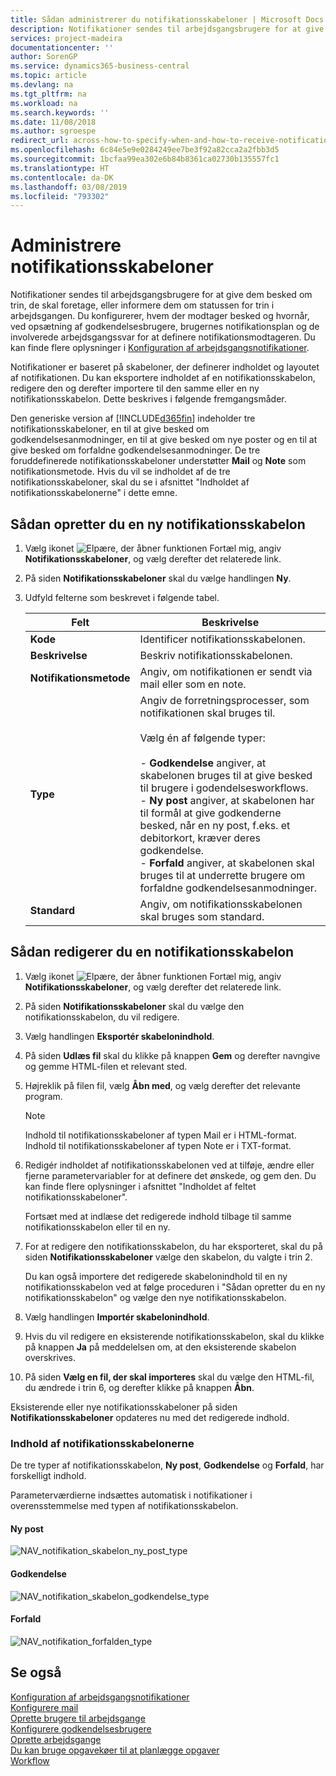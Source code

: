 ```yaml
---
title: Sådan administrerer du notifikationsskabeloner | Microsoft Docs
description: Notifikationer sendes til arbejdsgangsbrugere for at give dem besked om trin, de skal foretage, eller informere dem om statussen for trin i arbejdsgangen. Du konfigurerer, hvem der modtager besked og hvornår, ved opsætning af godkendelsesbrugere, brugernes notifikationsplan og de involverede arbejdsgangssvar for at definere notifikationsmodtageren.
services: project-madeira
documentationcenter: ''
author: SorenGP
ms.service: dynamics365-business-central
ms.topic: article
ms.devlang: na
ms.tgt_pltfrm: na
ms.workload: na
ms.search.keywords: ''
ms.date: 11/08/2018
ms.author: sgroespe
redirect_url: across-how-to-specify-when-and-how-to-receive-notifications
ms.openlocfilehash: 6c84e5e9e0284249ee7be3f92a82cca2a2fbb3d5
ms.sourcegitcommit: 1bcfaa99ea302e6b84b8361ca02730b135557fc1
ms.translationtype: HT
ms.contentlocale: da-DK
ms.lasthandoff: 03/08/2019
ms.locfileid: "793302"
---
```

# <a name="manage-notification-templates"></a>Administrere notifikationsskabeloner
Notifikationer sendes til arbejdsgangsbrugere for at give dem besked om trin, de skal foretage, eller informere dem om statussen for trin i arbejdsgangen. Du konfigurerer, hvem der modtager besked og hvornår, ved opsætning af godkendelsesbrugere, brugernes notifikationsplan og de involverede arbejdsgangssvar for at definere notifikationsmodtageren. Du kan finde flere oplysninger i [Konfiguration af arbejdsgangsnotifikationer](across-setting-up-workflow-notifications.md).  

 Notifikationer er baseret på skabeloner, der definerer indholdet og layoutet af notifikationen. Du kan eksportere indholdet af en notifikationsskabelon, redigere den og derefter importere til den samme eller en ny notifikationsskabelon. Dette beskrives i følgende fremgangsmåder.  

 Den generiske version af [!INCLUDE[d365fin](includes/d365fin_md.md)] indeholder tre notifikationsskabeloner, en til at give besked om godkendelsesanmodninger, en til at give besked om nye poster og en til at give besked om forfaldne godkendelsesanmodninger. De tre foruddefinerede notifikationsskabeloner understøtter **Mail** og **Note** som notifikationsmetode. Hvis du vil se indholdet af de tre notifikationsskabeloner, skal du se i afsnittet "Indholdet af notifikationsskabelonerne" i dette emne.

## <a name="to-create-a-new-notification-template"></a>Sådan opretter du en ny notifikationsskabelon  
1.  Vælg ikonet ![Elpære, der åbner funktionen Fortæl mig](media/ui-search/search_small.png "Fortæl mig, hvad du vil foretage dig"), angiv **Notifikationsskabeloner**, og vælg derefter det relaterede link.  
2.  På siden **Notifikationsskabeloner** skal du vælge handlingen **Ny**.  
3.  Udfyld felterne som beskrevet i følgende tabel.  

    |Felt|Beskrivelse|  
    |---------------------------------|---------------------------------------|  
    |**Kode**|Identificer notifikationsskabelonen.|  
    |**Beskrivelse**|Beskriv notifikationsskabelonen.|  
    |**Notifikationsmetode**|Angiv, om notifikationen er sendt via mail eller som en note.|  
    |**Type**|Angiv de forretningsprocesser, som notifikationen skal bruges til.<br /><br /> Vælg én af følgende typer:<br /><br /> -   **Godkendelse** angiver, at skabelonen bruges til at give besked til brugere i godendelsesworkflows.<br />-   **Ny post** angiver, at skabelonen har til formål at give godkenderne besked, når en ny post, f.eks. et debitorkort, kræver deres godkendelse.<br />-   **Forfald** angiver, at skabelonen skal bruges til at underrette brugere om forfaldne godkendelsesanmodninger.|  
    |**Standard**|Angiv, om notifikationsskabelonen skal bruges som standard.|  

## <a name="to-modify-a-notification-template"></a>Sådan redigerer du en notifikationsskabelon  
1.  Vælg ikonet ![Elpære, der åbner funktionen Fortæl mig](media/ui-search/search_small.png "Fortæl mig, hvad du vil foretage dig"), angiv **Notifikationsskabeloner**, og vælg derefter det relaterede link.  
2.  På siden **Notifikationsskabeloner** skal du vælge den notifikationsskabelon, du vil redigere.  
3.  Vælg handlingen **Eksportér skabelonindhold**.  
4.  På siden **Udlæs fil** skal du klikke på knappen **Gem** og derefter navngive og gemme HTML-filen et relevant sted.  
5.  Højreklik på filen fil, vælg **Åbn med**, og vælg derefter det relevante program.  

    > [!NOTE]  
    >  Indhold til notifikationsskabeloner af typen Mail er i HTML-format. Indhold til notifikationsskabeloner af typen Note er i TXT-format.  
6.  Redigér indholdet af notifikationsskabelonen ved at tilføje, ændre eller fjerne parametervariabler for at definere det ønskede, og gem den. Du kan finde flere oplysninger i afsnittet "Indholdet af feltet notifikationsskabeloner".  

    Fortsæt med at indlæse det redigerede indhold tilbage til samme notifikationsskabelon eller til en ny.  
7.  For at redigere den notifikationsskabelon, du har eksporteret, skal du på siden **Notifikationsskabeloner** vælge den skabelon, du valgte i trin 2.  

    Du kan også importere det redigerede skabelonindhold til en ny notifikationsskabelon ved at følge proceduren i "Sådan opretter du en ny notifikationsskabelon" og vælge den nye notifikationsskabelon.  
8.  Vælg handlingen **Importér skabelonindhold**.  
9. Hvis du vil redigere en eksisterende notifikationsskabelon, skal du klikke på knappen **Ja** på meddelelsen om, at den eksisterende skabelon overskrives.  
10. På siden **Vælg en fil, der skal importeres** skal du vælge den HTML-fil, du ændrede i trin 6, og derefter klikke på knappen **Åbn**.  

Eksisterende eller nye notifikationsskabeloner på siden **Notifikationsskabeloner** opdateres nu med det redigerede indhold.  

### <a name="content-of-the-notification-templates"></a>Indhold af notifikationsskabelonerne  
De tre typer af notifikationsskabelon, **Ny post**, **Godkendelse** og **Forfald**, har forskelligt indhold.  

Parameterværdierne indsættes automatisk i notifikationer i overensstemmelse med typen af notifikationsskabelon.  

#### <a name="new-record"></a>Ny post  
 ![NAV&#95;notifikation&#95;skabelon&#95;ny&#95;post&#95;type](media/nav_notification_template_new_record.png "NAV_notification_template_new_record")  

#### <a name="approval"></a>Godkendelse  
 ![NAV&#95;notifikation&#95;skabelon&#95;godkendelse&#95;type](media/nav_notification_template_approval_type.png "NAV_notification_template_approval_type")  

#### <a name="overdue"></a>Forfald  
 ![NAV&#95;notifikation&#95;forfalden&#95;type](media/nav_notification_overdue_type.png "NAV_notification_overdue_type")  

## <a name="see-also"></a>Se også  
 [Konfiguration af arbejdsgangsnotifikationer](across-setting-up-workflow-notifications.md)   
 [Konfigurere mail](admin-how-setup-email.md)   
 [Oprette brugere til arbejdsgange](across-how-to-set-up-workflow-users.md)   
 [Konfigurere godkendelsesbrugere](across-how-to-set-up-approval-users.md)   
 [Oprette arbejdsgange](across-how-to-create-workflows.md)   
 [Du kan bruge opgavekøer til at planlægge opgaver](admin-job-queues-schedule-tasks.md)   
 [Workflow](across-workflow.md)   
